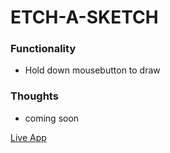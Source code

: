 # ETCH-A-SKETCH

### Functionality

- Hold down mousebutton to draw


### Thoughts

- coming soon


[Live App](https://rumdidum.github.io/Etch-a-Sketch/)
 
